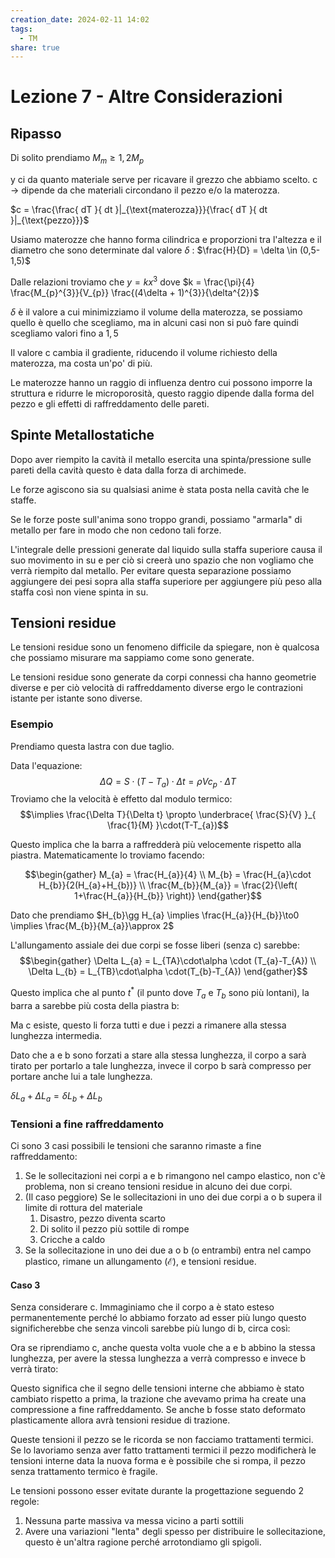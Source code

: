 ```yaml
---
creation_date: 2024-02-11 14:02
tags:
  - TM
share: true
---
```

# Lezione 7 - Altre Considerazioni

## Ripasso

Di solito prendiamo $M_{m} \geq 1,2 M_{p}$

y ci da quanto materiale serve per ricavare il grezzo che abbiamo scelto.
c $\to$  dipende da che materiali circondano il pezzo e/o la materozza.

$c = \frac{\frac{ dT }{ dt }|_{\text{materozza}}}{\frac{ dT }{ dt }|_{\text{pezzo}}}$

Usiamo materozze che hanno forma cilindrica e proporzioni tra l'altezza e il diametro che sono determinate dal valore $\delta$ :
$\frac{H}{D} = \delta \in (0,5-1,5)$

Dalle relazioni troviamo che $y = kx^{3}$ dove $k = \frac{\pi}{4} \frac{M_{p}^{3}}{V_{p}} \frac{(4\delta + 1)^{3}}{\delta^{2}}$
<!Diagramma isodelta>

$\delta$ è il valore a cui minimizziamo il volume della materozza, se possiamo quello è quello che scegliamo, ma in alcuni casi non si può fare quindi scegliamo valori fino a $1,5$

Il valore c cambia il gradiente, riducendo il volume richiesto della materozza, ma costa un'po' di più.

Le materozze hanno un raggio di influenza dentro cui possono imporre la struttura e ridurre le microporosità, questo raggio dipende dalla forma del pezzo e gli effetti di raffreddamento delle pareti.

## Spinte Metallostatiche

Dopo aver riempito la cavità il metallo esercita una spinta/pressione sulle pareti della cavità questo è data dalla forza di archimede.

<!Diagramma spinta con archimede>

Le forze agiscono sia su qualsiasi anime è stata posta nella cavità che le staffe. 

Se le forze poste sull'anima sono troppo grandi, possiamo "armarla" di metallo per fare in modo che non cedono tali forze.

L'integrale delle pressioni generate dal liquido sulla staffa superiore causa il suo movimento in su e per ciò si creerà uno spazio che non vogliamo che verrà riempito dal metallo. Per evitare questa separazione possiamo aggiungere dei pesi sopra alla staffa superiore per aggiungere più peso alla staffa così non viene spinta in su.

<!Diagramma pressioni in alto>

## Tensioni residue

Le tensioni residue sono un fenomeno difficile da spiegare, non è qualcosa che possiamo misurare ma sappiamo come sono generate.

Le tensioni residue sono generate da corpi connessi cha hanno geometrie diverse e per ciò velocità di raffreddamento diverse ergo le contrazioni istante per istante sono diverse.

### Esempio

Prendiamo questa lastra con due taglio.
<!Diagramma lastra con a b e c>


Data l'equazione:
$$\Delta Q = S\cdot(T-T_{a})\cdot\Delta t = \rho Vc_{p}\cdot\Delta T$$
Troviamo che la velocità è effetto dal modulo termico:
$$\implies \frac{\Delta T}{\Delta t} \propto \underbrace{ \frac{S}{V} }_{ \frac{1}{M} }\cdot(T-T_{a})$$

Questo implica che la barra a raffredderà più velocemente rispetto alla piastra. Matematicamente lo troviamo facendo:

<!Diagramma dimensioni>

$$\begin{gather}
M_{a} = \frac{H_{a}}{4} \\
M_{b} = \frac{H_{a}\cdot H_{b}}{2(H_{a}+H_{b})} \\
\frac{M_{b}}{M_{a}} = \frac{2}{\left( 1+\frac{H_{a}}{H_{b}} \right)}
\end{gather}$$

Dato che prendiamo $H_{b}\gg H_{a} \implies \frac{H_{a}}{H_{b}}\to0 \implies \frac{M_{b}}{M_{a}}\approx 2$

<!Diagramma raffeddamento>

L'allungamento assiale dei due corpi se fosse liberi (senza c) sarebbe:
$$\begin{gather}
\Delta L_{a} = L_{TA}\cdot\alpha \cdot (T_{a}-T_{A}) \\
\Delta L_{b} = L_{TB}\cdot\alpha \cdot(T_{b}-T_{A})
\end{gather}$$

Questo implica che al punto $t^{*}$ (il punto dove $T_{a}$ e $T_{b}$ sono più lontani), la barra a sarebbe più costa della piastra b:

<!Diagramma a più corta di b>

Ma c esiste, questo li forza tutti e due i pezzi a rimanere alla stessa lunghezza intermedia.

<!Diagramma a e b con c>

Dato che a e b sono forzati a stare alla stessa lunghezza, il corpo a sarà tirato per portarlo a tale lunghezza, invece il corpo b sarà compresso per portare anche lui a tale lunghezza.

$\delta L_{a}+\Delta L_{a} = \delta L_{b}+\Delta L_{b}$

### Tensioni a fine raffreddamento

Ci sono 3 casi possibili le tensioni che saranno rimaste a fine raffreddamento:

1. Se le sollecitazioni nei corpi a e b rimangono nel campo elastico, non c'è problema, non si creano tensioni residue in alcuno dei due corpi.
2. (Il caso peggiore) Se le sollecitazioni in uno dei due corpi a o b supera il limite di rottura del materiale
	1. Disastro, pezzo diventa scarto
	2. Di solito il pezzo più sottile di rompe
	3. Cricche a caldo
3. Se la sollecitazione in uno dei due a o b (o entrambi) entra nel campo plastico, rimane un allungamento ($\mathcal{E}$), e tensioni residue.

#### Caso 3

Senza considerare c. Immaginiamo che il corpo a è stato esteso permanentemente perché lo abbiamo forzato ad esser più lungo questo significherebbe che senza vincoli sarebbe più lungo di b, circa così:

<!Diagramma con A allungato rispetto a b>

Ora se riprendiamo c, anche questa volta vuole che a e b abbino la stessa lunghezza, per avere la stessa lunghezza a verrà compresso e invece b verrà tirato:

<!Diagramma A allungato con b>

Questo significa che il segno delle tensioni interne che abbiamo è stato cambiato rispetto a prima, la trazione che avevamo prima ha create una compressione a fine raffreddamento.
Se anche b fosse stato deformato plasticamente allora avrà tensioni residue di trazione.

Queste tensioni il pezzo se le ricorda se non facciamo trattamenti termici. Se lo lavoriamo senza aver fatto trattamenti termici il pezzo modificherà le tensioni interne data la nuova forma e è possibile che si rompa, il pezzo senza trattamento termico è fragile.

Le tensioni possono esser evitate durante la progettazione seguendo 2 regole:
1. Nessuna parte massiva va messa vicino a parti sottili
2. Avere una variazioni "lenta" degli spesso per distribuire le sollecitazione, questo è un'altra ragione perché arrotondiamo gli spigoli.
